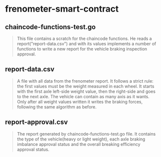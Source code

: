 # frenometer-smart-contract

## chaincode-functions-test.go

> This file contains a scratch for the chaincode functions. He reads a report("report-data.csv") and with its values implements a number of functions to write a new report for the vehicle braking inspection approval.

## report-data.csv

> A file with all data from the frenometer report. It follows a strict rule: the first values must be the weight measured in each wheel. It starts with the first axle left-side weight value, then the right-side and goes to the next axle. The vehicle can contain as many axis as it wants. Only after all weight values written it writes the braking forces, following the same algorithm as before.

## report-approval.csv

> The report generated by chaincode-functions-test.go file. It contains the type of the vehicle(heavy or light weight), each axle braking imbalance approval status and the overall breaking efficiency approval status.
